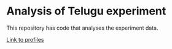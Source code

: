 # Analysis of Telugu experiment

This repository has code that analyses the experiment data.

[Link to profiles](./Profiles)
